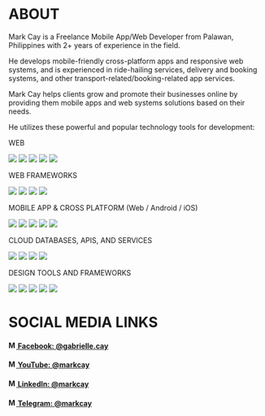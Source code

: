 # ABOUT
Mark Cay is a Freelance Mobile App/Web Developer from Palawan, Philippines with 2+ years of experience in the field.

He develops mobile-friendly cross-platform apps and responsive web systems, and is experienced in ride-hailing services, delivery and booking systems, and other transport-related/booking-related app services.

Mark Cay helps clients grow and promote their businesses online by providing them mobile apps and web systems solutions based on their needs.

He utilizes these powerful and popular technology tools for development:

WEB

![](https://img.shields.io/badge/-HTML-e34c26)
![](https://img.shields.io/badge/-CSS-264de4)
![](https://img.shields.io/badge/-JavaScript-f0db4f)
![](https://img.shields.io/badge/-PHP-8993be)
![](https://img.shields.io/badge/-MySQL-00758f)

WEB FRAMEWORKS

![](https://img.shields.io/badge/-CodeIgniter-dd4814)
![](https://img.shields.io/badge/-React.js-61DBFB)
![](https://img.shields.io/badge/-Vue.js-34495E)
![](https://img.shields.io/badge/-Angular.js-dd1b16)

MOBILE APP & CROSS PLATFORM (Web / Android / iOS)

![](https://img.shields.io/badge/-Android-32DE84)
![](https://img.shields.io/badge/-Kotlin-E24462)
![](https://img.shields.io/badge/-React_Native-61DBFB)
![](https://img.shields.io/badge/-Ionic-498AFF)
![](https://img.shields.io/badge/-Angular-dd1b16)

CLOUD DATABASES, APIS, AND SERVICES

![](https://img.shields.io/badge/-Google_Cloud_Platform-4285F4)
![](https://img.shields.io/badge/-Firebase_services-FFA611)
![](https://img.shields.io/badge/-MongoDB-589636)
![](https://img.shields.io/badge/-GraphQL-e535ab)

DESIGN TOOLS AND FRAMEWORKS

![](https://img.shields.io/badge/-Tailwind_CSS-38BDF8)
![](https://img.shields.io/badge/-Bootstrap-563d7c)
![](https://img.shields.io/badge/-Figma-ff3b00)
![](https://img.shields.io/badge/-Canva-20c4cb)
![](https://img.shields.io/badge/-Adobe_XD-430134)

# SOCIAL MEDIA LINKS
#### [<img title="My Facebook profile" alt="My Facebook profile" height=15 width=15 src="https://static.xx.fbcdn.net/rsrc.php/yD/r/d4ZIVX-5C-b.ico" /> Facebook: @gabrielle.cay](https://www.facebook.com/Gabrielle.Cay)
#### [<img title="My YouTube channel" alt="My YouTube channel" height=15 width=15 src="https://www.youtube.com/s/desktop/a90036ea/img/favicon.ico" /> YouTube: @markcay](https://www.youtube.com/MarkCay)
#### [<img title="My LinkedIn profile" height=15 width=15 src="https://static-exp1.licdn.com/sc/h/al2o9zrvru7aqj8e1x2rzsrca" /> LinkedIn: @markcay](https://www.linkedin.com/in/markcay)
#### [<img title="My Telegram account" height=15 width=15 src="https://web.telegram.org/k/assets/img/apple-touch-icon.png?v=jw3mK7G9Ry" /> Telegram: @markcay](https://t.me/markcay)


<!-- <a style="" title="Mark Cay's Most Used Languages" href="https://github.com/MarkCay?tab=repositories">
  <img align="center" style="width: 100vw;" src='https://github-readme-stats.vercel.app/api/top-langs/?username=markcay&theme=light&bg_color=201E1E&text_color=ffffff&title_color=ffffff' />
</a> -->
<!-- <a style="" title="Mark Cay's GitHub Stats" href="https://github.com/MarkCay?tab=repositories">
  <img align="center" style="width: 100vw" src='https://github-readme-stats.vercel.app/api?username=markcay&&show_icons=true&title_color=ffffff&icon_color=6920b0&text_color=daf7dc&bg_color=201E1E&include_all_commits=true' />
</a> -->

<!-- 🔭 I’m currently working at [Zerobstacle Technologies](https://zerobstacle.dev/)
<!--- 🌱 I love topicsin web development-->
<!-- 👯 I’m looking to collaborate on ...
- 🤔 I’m looking for help with ...
- 💬 Ask me about ...
- 📫 How to reach me: ...
- 😄 Pronouns: ...
- ⚡ Fun fact: ...-->
